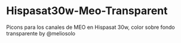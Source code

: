 # Hispasat30w-Meo-Transparent
Picons para los canales de MEO en Hispasat 30w, color sobre fondo transparente by @meliosolo
